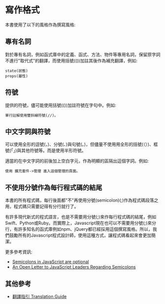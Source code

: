 # 寫作格式

本書使用了以下的風格作為撰寫風格:

## 專有名詞

對於專有名詞，例如函式庫中的定義、函式、方法、物件等專用名詞，保留原字詞不進行"取代式"的翻譯，而使用括號(())加註其後作為補充翻譯，例如:

```
state(狀態)
props(屬性)
```

## 符號

提供的符號，儘可能使用括號(())加註符號在字句中。例如:

```
單行註解使用雙斜線符號(//)。
```

## 中文字詞與符號

可以使用全形的逗號(，)、分號(、)與句號(。)，但儘量不使用用全形的括號(（）)、框號(「」)與其他符號等。而是使用半形符號。

適當的在中文字詞的前後加上空白字元，作為明顯的區隔出這個字詞。例如:

```
使用 擴充套件->管理 進入這個管理的頁面。
```

## 不使用分號作為每行程式碼的結尾

本書的所有程式碼，每行後面都"不"再使用分號(semicolon)(;)作為程式碼段落之用，程式碼只需要記得有分行就行了。

有許多現代新式的程式語言，也是不需要用分號(;)來作每行程式碼的結尾，例如Swift、Python或Ruby。而實際上，Javascript現在也可以不需要用分號(;)來分行，有許多知名的函式庫例如npm、jQuery都已經採用這個撰寫風格。所以，我們鼓勵所有的Javascript程式設計師，使用這種方式，讓程式碼看起來會更加簡潔。

更多參考資訊:

- [Semicolons in JavaScript are optional](http://mislav.net/2010/05/semicolons/)
- [An Open Letter to JavaScript Leaders Regarding Semicolons](http://blog.izs.me/post/2353458699/an-open-letter-to-javascript-leaders-regarding)

## 其他參考

- [翻譯指引 Translation Guide](https://github.com/eyesofkids/javascript-style-guide-translate)
